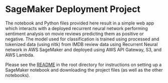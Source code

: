 # SageMaker Deployment Project

The notebook and Python files provided here result in a simple web app which interacts with a deployed recurrent neural network performing sentiment analysis on movie reviews predicting them as positive or negative. The model used for classification is trained using processed and tokenized data (using nltk) from IMDB review data using Recurrent Neural network in AWS SageMaker and deployed using AWS API Gateway, S3, and AWS Lambda.

Please see the [README](https://github.com/udacity/sagemaker-deployment/tree/master/README.md) in the root directory for instructions on setting up a SageMaker notebook and downloading the project files (as well as the other notebooks).
